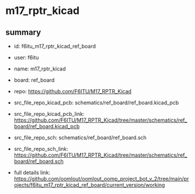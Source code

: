 # m17_rptr_kicad
 
## summary 
* id: f6itu_m17_rptr_kicad_ref_board
* user: f6itu
* name: m17_rptr_kicad
* board: ref_board
* repo: https://github.com/F6ITU/M17_RPTR_Kicad
* src_file_repo_kicad_pcb: schematics/ref_board/ref_board.kicad_pcb
* src_file_repo_kicad_pcb_link: https://github.com/F6ITU/M17_RPTR_Kicad/tree/master/schematics/ref_board/ref_board.kicad_pcb


* src_file_repo_sch: schematics/ref_board/ref_board.sch
* src_file_repo_sch_link: https://github.com/F6ITU/M17_RPTR_Kicad/tree/master/schematics/ref_board/ref_board.sch
* full details link: https://github.com/oomlout/oomlout_oomp_project_bot_v_2/tree/main/projects/f6itu_m17_rptr_kicad_ref_board/current_version/working  







